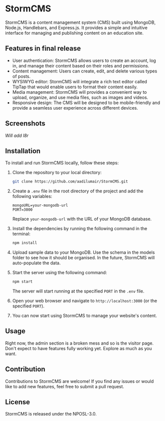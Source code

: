 # StormCMS

StormCMS is a content management system (CMS) built using MongoDB, Node.js, Handlebars, and Express.js. It provides a simple and intuitive interface for managing and publishing content on an education site.

## Features in final release

- User authentication: StormCMS allows users to create an account, log in, and manage their content based on their roles and permissions.
- Content management: Users can create, edit, and delete various types of posts.
- WYSIWYG editor: StormCMS will integrate a rich text editor called TipTap that would enable users to format their content easily.
- Media management: StormCMS will provides a convenient way to upload, organize, and use media files, such as images and videos.
- Responsive design: The CMS will be designed to be mobile-friendly and provide a seamless user experience across different devices.

## Screenshots

*Will add l8r*

## Installation

To install and run StormCMS locally, follow these steps:

1. Clone the repository to your local directory:

   ```bash
   git clone https://github.com/aadilumair/StormCMS.git
   ```

2. Create a `.env` file in the root directory of the project and add the following variables:

   ```plaintext
   mongoURL=your-mongodb-url
   PORT=3000
   ```

   Replace `your-mongodb-url` with the URL of your MongoDB database.

3. Install the dependencies by running the following command in the terminal:

   ```bash
   npm install
   ```

4. Upload sample data to your MongoDB. Use the schema in the models folder to see how it should be organised. In the future, StormCMS will auto-populate the data.

5. Start the server using the following command:

   ```bash
   npm start
   ```

   The server will start running at the specified `PORT` in the `.env` file.

5. Open your web browser and navigate to `http://localhost:3000` (or the specified `PORT`).

6. You can now start using StormCMS to manage your website's content.

## Usage

Right now, the admin section is a broken mess and so is the visitor page. Don't expect to have features fully working yet. Explore as much as you want.

## Contribution

Contributions to StormCMS are welcome! If you find any issues or would like to add new features, feel free to submit a pull request.

## License

StormCMS is released under the NPOSL-3.0.

